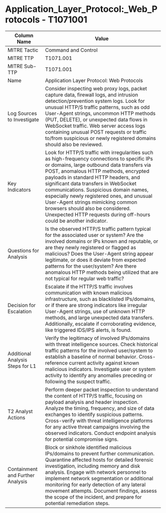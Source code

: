 # Application_Layer_Protocol:_Web_Protocols - T1071001

| Column Name | Value |
|-------------|-------|
| MITRE Tactic | Command and Control |
| MITRE TTP | T1071.001 |
| MITRE Sub-TTP | T1071.001 |
| Name | Application Layer Protocol: Web Protocols |
| Log Sources to Investigate | Consider inspecting web proxy logs, packet capture data, firewall logs, and intrusion detection/prevention system logs. Look for unusual HTTP/S traffic patterns, such as odd User-Agent strings, uncommon HTTP methods (PUT, DELETE), or unexpected data flows in WebSocket traffic. Web server access logs containing unusual POST requests or traffic to/from suspicious or newly registered domains should also be reviewed. |
| Key Indicators | Look for HTTP/S traffic with irregularities such as high-frequency connections to specific IPs or domains, large outbound data transfers via POST, anomalous HTTP methods, encrypted payloads in standard HTTP headers, and significant data transfers in WebSocket communications. Suspicious domain names, especially newly registered ones, and unusual User-Agent strings mimicking common browsers should also be considered. Unexpected HTTP requests during off-hours could be another indicator. |
| Questions for Analysis | Is the observed HTTP/S traffic pattern typical for the associated user or system? Are the involved domains or IPs known and reputable, or are they newly registered or flagged as malicious? Does the User-Agent string appear legitimate, or does it deviate from expected patterns for the user/system? Are there anomalous HTTP methods being utilized that are not typical for regular web traffic? |
| Decision for Escalation | Escalate if the HTTP/S traffic involves communication with known malicious infrastructure, such as blacklisted IPs/domains, or if there are strong indicators like irregular User-Agent strings, use of unknown HTTP methods, and large unexpected data transfers. Additionally, escalate if corroborating evidence, like triggered IDS/IPS alerts, is found. |
| Additional Analysis Steps for L1 | Verify the legitimacy of involved IPs/domains with threat intelligence sources. Check historical traffic patterns for the involved user/system to establish a baseline of normal behavior. Cross-reference current activity against known malicious indicators. Investigate user or system activity to identify any anomalies preceding or following the suspect traffic. |
| T2 Analyst Actions | Perform deeper packet inspection to understand the content of HTTP/S traffic, focusing on payload analysis and header inspection. Analyze the timing, frequency, and size of data exchanges to identify suspicious patterns. Cross-verify with threat intelligence platforms for any active threat campaigns involving the observed indicators. Conduct endpoint analysis for potential compromise signs. |
| Containment and Further Analysis | Block or sinkhole identified malicious IPs/domains to prevent further communication. Quarantine affected hosts for detailed forensic investigation, including memory and disk analysis. Engage with network personnel to implement network segmentation or additional monitoring for early detection of any lateral movement attempts. Document findings, assess the scope of the incident, and prepare for potential remediation steps. |
